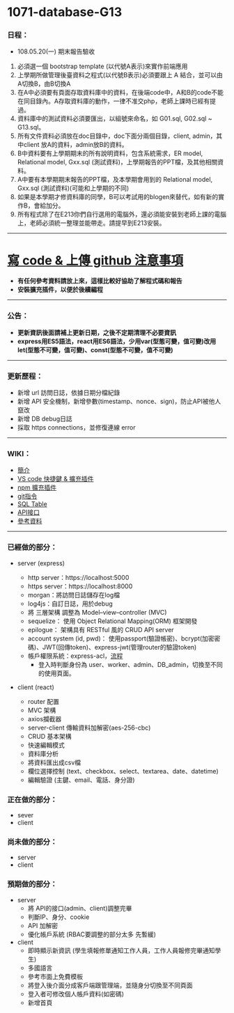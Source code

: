# 1071-database-G13
### 日程：
* 108.05.20(一) 期末報告驗收
1. 必須選一個 bootstrap template (以代號A表示)來實作前端應用
1. 上學期所做管理後臺資料之程式(以代號B表示)必須要跟上 A 結合，並可以由A切換B，由B切換A
1. 在A中必須要有頁面存取資料庫中的資料，在後端code中，A和B的code不能在同目錄內。A存取資料庫的動作，一律不准交php，老師上課時已經有提過。
1. 資料庫中的測試資料必須要匯出，以組號來命名，如 G01.sql, G02.sql ~ G13.sql。
1. 所有文件資料必須放在doc目錄中，doc下面分兩個目錄，client, admin，其中client 放A的資料，admin放B的資料。
1. B中資料要有上學期期末的所有說明資料，包含系統需求，ER model, Relational model, Gxx.sql (測試資料)，上學期報告的PPT檔，及其他相關資料。
1. A中要有本學期期末報告的PPT檔，及本學期會用到的 Relational model, Gxx.sql (測試資料)(可能和上學期的不同)
1. 如果是本學期才修資料庫的同學，B可以考試用的blogen來替代，如有新的實作B，會給加分。
1. 所有程式除了在E213你們自行選用的電腦外，還必須能安裝到老師上課的電腦上，老師必須統一整理並能帶走。請提早到E213安裝。
---
# [寫 code & 上傳 github 注意事項](https://github.com/toumei/1071-database-G13/wiki/Advance-preparation)
* **有任何參考資料請放上來，這樣比較好協助了解程式碼和報告**
* **安裝擴充插件，以便於後續編程**
---
### 公告：
* **更新資訊後面請補上更新日期，之後不定期清理不必要資訊**
* **express用ES5語法，react用ES6語法，少用var(型態可變，值可變)改用let(型態不可變，值可變)、const(型態不可變，值不可變)**
---
### 更新歷程：
* 新增 url 訪問日誌，依據日期分檔紀錄
* 新增 API 安全機制，新增參數(timestamp、nonce、sign)，防止API被他人竄改
* 新增 DB debug日誌
* 採取 https connections，並修復連線 error
---

### WIKI：
* [簡介](https://github.com/toumei/1071-database-G13/wiki/Home)
* [VS code 快捷鍵 & 擴充插件](https://github.com/toumei/1071-database-G13/wiki/VS-code)
* [npm 擴充插件](https://github.com/toumei/1071-database-G13/wiki/npm-Extensions)
* [git指令](https://github.com/toumei/1071-database-G13/wiki/git-command)
* [SQL Table](https://github.com/toumei/1071-database-G13/wiki/SQL-Table)
* [API接口](https://github.com/toumei/1071-database-G13/wiki/API-%E6%8E%A5%E5%8F%A3)
* [參考資料](https://github.com/toumei/1071-database-G13/wiki/Reference)
---

### 已經做的部分：
* server (express)
  * http  server：https://localhost:5000
  * https server：https://localhost:8000
  * morgan：將訪問日誌儲存在log檔
  * log4js：自訂日誌，用於debug
  * 將 三層架構 調整為 Model–view–controller (MVC)
  * sequelize： 使用 Object Relational Mapping(ORM) 框架開發
  * epilogue： 架構具有 RESTful 風的 CRUD API server
  * account system (id, pwd)： 使用passport(驗證帳密)、bcrypt(加密密碼)、JWT(回傳token)、express-jwt(管理router的驗證token)
  * 帳戶權限系統：express-acl，[流程](https://segmentfault.com/a/1190000004627946)
    * 登入時判斷身份為 user、worker、admin、DB_admin，切換至不同的使用頁面。

* client (react)
  * router 配置
  * MVC 架構
  * axios攔截器
  * server-client 傳輸資料加解密(aes-256-cbc)
  * CRUD 基本架構
  * 快速編輯模式
  * 資料庫分析
  * 將資料匯出成csv檔
  * 欄位選擇控制 (text、checkbox、select、textarea、date、datetime)
  * 編輯驗證 (主鍵、email、電話、身分證)

### 正在做的部分：
* sever
* client

### 尚未做的部分：
* server
* client

### 預期做的部分：
* server
  * 將 API的接口(admin、client)調整完畢
  * 判斷IP、身分、cookie
  * API 加解密
  * 優化帳戶系統 (RBAC要調整的部分太多 先暫緩)
* client
  * 即時顯示新資訊 (學生填報修單通知工作人員，工作人員報修完畢通知學生)
  * 多國語言
  * 參考市面上免費模板
  * 將登入後介面分成客戶端跟管理端，並隨身分切換至不同頁面
  * 登入者可修改個人帳戶資料(如密碼)
  * 新增首頁
